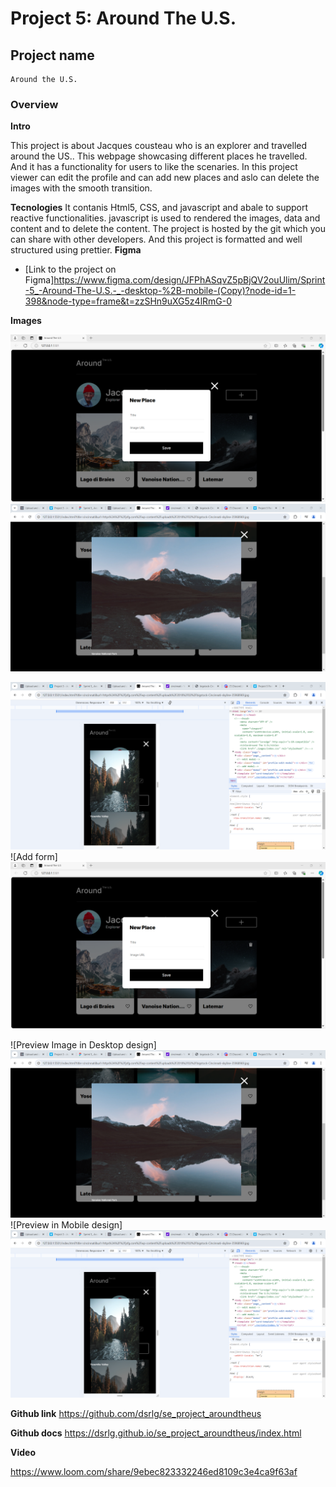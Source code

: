 # Project 5: Around The U.S.
## Project name
    Around the U.S.
### Overview  
  
**Intro**
  
This project is about Jacques cousteau who is an explorer and travelled around the US.. This webpage showcasing different places he travelled.
And it has a functionality for users to like the scenaries. In this project viewer can edit the profile and can add new places and aslo can delete the images with the smooth transition.

 **Tecnologies** 
 It contanis Html5, CSS, and javascript and abale to support reactive functionalities. javascript is used to rendered the images, data and content and to delete the content.  The project is hosted by the git which you can share with other developers. And this project is formatted and well structured using prettier.
**Figma** 
* [Link to the project on Figma]https://www.figma.com/design/JFPhASqvZ5pBjQV2ouUlim/Sprint-5_-Around-The-U.S.-_-desktop-%2B-mobile-(Copy)?node-id=1-398&node-type=frame&t=zzSHn9uXG5z4lRmG-0
  
**Images**  
  
![mobile design](image.png)  ![desktop design](image-1.png)

![Edit form ](image-2.png)    ![Add form] ![alt text](image.png)

![Preview Image in Desktop design]   ![alt text](image-1.png)   
![Preview in Mobile design] ![alt text](image-2.png)
  
**Github link**
https://github.com/dsrlg/se_project_aroundtheus

**Github docs**
https://dsrlg.github.io/se_project_aroundtheus/index.html

**Video**

https://www.loom.com/share/9ebec823332246ed8109c3e4ca9f63af